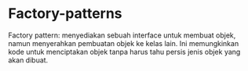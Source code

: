 # Factory-patterns

Factory pattern: menyediakan sebuah interface untuk membuat objek, namun menyerahkan pembuatan objek ke kelas lain. Ini memungkinkan kode untuk menciptakan objek tanpa harus tahu persis jenis objek yang akan dibuat.
